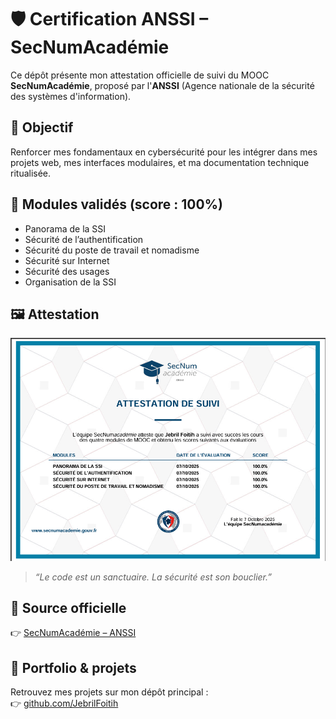 # 🛡️ Certification ANSSI – SecNumAcadémie

Ce dépôt présente mon attestation officielle de suivi du MOOC **SecNumAcadémie**, proposé par l'**ANSSI** (Agence nationale de la sécurité des systèmes d'information).

## 🎯 Objectif

Renforcer mes fondamentaux en cybersécurité pour les intégrer dans mes projets web, mes interfaces modulaires, et ma documentation technique ritualisée.

## 📜 Modules validés (score : 100%)

- Panorama de la SSI  
- Sécurité de l’authentification  
- Sécurité du poste de travail et nomadisme  
- Sécurité sur Internet  
- Sécurité des usages  
- Organisation de la SSI

## 🖼️ Attestation

![Attestation ANSSI](certification-bases-cybersecurite-anssi-mooc.png)

> *“Le code est un sanctuaire. La sécurité est son bouclier.”*

## 🔗 Source officielle

👉 [SecNumAcadémie – ANSSI](https://www.secnumacademie.gouv.fr)

## 📁 Portfolio & projets

Retrouvez mes projets sur mon dépôt principal :  
👉 [github.com/JebrilFoitih](https://github.com/JebrilFoitih)
